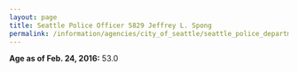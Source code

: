 ```yaml
---
layout: page
title: Seattle Police Officer 5829 Jeffrey L. Spong
permalink: /information/agencies/city_of_seattle/seattle_police_department/copbook/5829/
---
```


**Age as of Feb. 24, 2016:** 53.0
